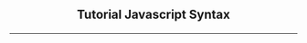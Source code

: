 <h2><p align="center"> Tutorial Javascript Syntax </h2>
<hr/>

<!-- <div align ="center">
<img src="https://github.com/Achmadsetiawann/Android_MyRecyclerView/blob/master/proof.gif" width="200" height="300">
</div> -->

<!-- <br>
<p>Tutorial Andriod Dicoding MyRecyclerView
<br>

Lets Try and enjoy your life quotes. <br>
#Dreamer, work hard and spend of time to learn code. make my dream come true.
 -->

